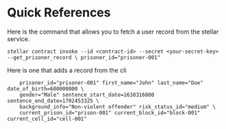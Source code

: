 
# Quick References

Here is the command that allows you to fetch a user record from the stellar service.

`stellar contract invoke --id <contract-id> --secret <your-secret-key> --get_prisoner_record \
    prisoner_id="prisoner-001"`


Here is one that adds a record from the cli

```stellar contract invoke --id <contract-id> --secret <your-secret-key> --add_prisoner_record \
    prisoner_id="prisoner-001" first_name="John" last_name="Doe" date_of_birth=600000000 \
    gender="Male" sentence_start_date=1638316800 sentence_end_date=1702453325 \
    background_info="Non-violent offender" risk_status_id="medium" \
    current_prison_id="prison-001" current_block_id="block-001" current_cell_id="cell-001"
    
```


